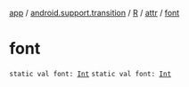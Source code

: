 [app](../../../index.md) / [android.support.transition](../../index.md) / [R](../index.md) / [attr](index.md) / [font](.)

# font

`static val font: `[`Int`](https://kotlinlang.org/api/latest/jvm/stdlib/kotlin/-int/index.html)
`static val font: `[`Int`](https://kotlinlang.org/api/latest/jvm/stdlib/kotlin/-int/index.html)